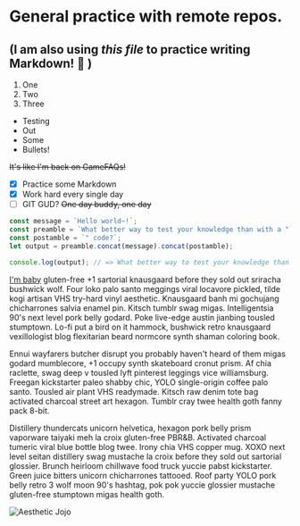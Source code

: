 # General practice with remote repos.

## (I am also using _this file_ to practice writing **Markdown**! :triumph: )

1. One
1. Two
1. Three

- Testing
- Out
- Some
- Bullets!

~~It's like I'm back on GameFAQs!~~

- [x] Practice some Markdown
- [x] Work hard every single day
- [ ] GIT GUD? ~~One day buddy, one day~~

```javascript
const message = `Hello world~!`;
const preamble = `What better way to test your knowledge than with a "`;
const postamble = `" code?`;
let output = preamble.concat(message).concat(postamble);

console.log(output); // => What better way to test your knowledge than with a "Hello world~!" code?
```

[I'm baby](https://hipsum.co/?paras=3&type=hipster-centric&start-with-lorem=1) gluten-free +1 sartorial knausgaard before they sold out sriracha bushwick wolf. Four loko palo santo meggings viral locavore pickled, tilde kogi artisan VHS try-hard vinyl aesthetic. Knausgaard banh mi gochujang chicharrones salvia enamel pin. Kitsch tumblr swag migas. Intelligentsia 90's next level pork belly godard. Poke live-edge austin jianbing tousled stumptown. Lo-fi put a bird on it hammock, bushwick retro knausgaard vexillologist blog flexitarian beard normcore synth shaman coloring book.

Ennui wayfarers butcher disrupt you probably haven't heard of them migas godard mumblecore, +1 occupy synth skateboard cronut prism. Af chia raclette, swag deep v tousled lyft pinterest leggings vice williamsburg. Freegan kickstarter paleo shabby chic, YOLO single-origin coffee palo santo. Tousled air plant VHS readymade. Kitsch raw denim tote bag activated charcoal street art hexagon. Tumblr cray twee health goth fanny pack 8-bit.

Distillery thundercats unicorn helvetica, hexagon pork belly prism vaporware taiyaki meh la croix gluten-free PBR&B. Activated charcoal tumeric viral blue bottle blog twee. Irony chia VHS copper mug. XOXO next level seitan distillery swag mustache la croix before they sold out sartorial glossier. Brunch heirloom chillwave food truck yuccie pabst kickstarter. Green juice bitters unicorn chicharrones tattooed. Roof party YOLO pork belly retro 3 wolf moon 90's hashtag, pok pok yuccie glossier mustache gluten-free stumptown migas health goth.

![Aesthetic Jojo](https://i.imgur.com/zi3yRVI.gif)
